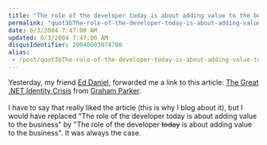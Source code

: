 ```yaml
---
title: "The role of the developer today is about adding value to the business"
permalink: "quot3bThe-role-of-the-developer-today-is-about-adding-value-to-the-businessquot3b"
date: 6/3/2004 7:47:00 AM
updated: 6/3/2004 7:47:00 AM
disqusIdentifier: 20040603074700
alias:
 - /post/quot3bThe-role-of-the-developer-today-is-about-adding-value-to-the-businessquot3b.aspx/index.html
---
```

Yesterday, my friend [Ed Daniel](http://weblogs.asp.net/edaniel/), forwarded me a link to this article: [The Great .NET Identity Crisis](http://www.vbug.co.uk/articles/information/20040521-DotNetIdentityCrisis.asp) from [Graham Parker](http://www.learn247.net/werock247/theband/graham_parker.htm).<br><br>I have to say that really liked the article (this is why I blog about it), but I would have replaced "The role of the developer today is about adding value to the business" by "The role of the developer <strike>today</strike> is about adding value to the business". It was always the case.
